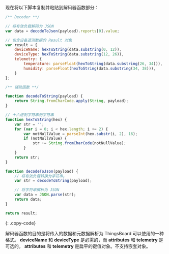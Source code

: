 现在将以下脚本复制并粘贴到解码器函数部分：

```javascript
/** Decoder **/

// 将有效负载解码为 JSON
var data = decodeToJson(payload).reports[0].value;

// 包含设备遥测数据的 Result 对象
var result = {
    deviceName: hexToString(data.substring(0, 12)),
    deviceType: hexToString(data.substring(12, 26)),
    telemetry: {
        temperature: parseFloat(hexToString(data.substring(26, 34))),
        humidity: parseFloat(hexToString(data.substring(34, 38))),
    }
};

/** 辅助函数 **/

function decodeToString(payload) {
    return String.fromCharCode.apply(String, payload);
}

// 十六进制字符串到字符串
function hexToString(hex) {
    var str = '';
    for (var i = 0; i < hex.length; i += 2) {
        var notNullValue = parseInt(hex.substr(i, 2), 16);
        if (notNullValue) {
            str += String.fromCharCode(notNullValue);
        }
    }
    return str;
}

function decodeToJson(payload) {
    // 将有效负载转换为字符串。
    var str = decodeToString(payload);

    // 将字符串解析为 JSON
    var data = JSON.parse(str);
    return data;
}

return result;

``` 
{: .copy-code}

解码器函数的目的是将传入的数据和元数据解析为 ThingsBoard 可以使用的一种格式。
**deviceName** 和 **deviceType** 是必需的，而 **attributes** 和 **telemetry** 是可选的。
**attributes** 和 **telemetry** 是扁平的键值对象。不支持嵌套对象。